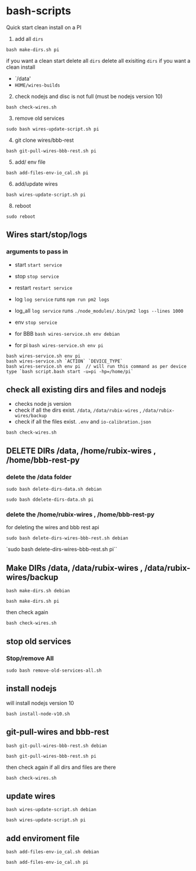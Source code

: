 # bash-scripts

Quick start clean install on a PI

1) add all `dirs`

`bash make-dirs.sh pi`

if you want a clean start delete all `dirs`
delete all exisiting `dirs` if you want a clean install

- `/data'
- `HOME/wires-builds`

2) check nodejs and disc is not full (must be nodejs version 10)

`bash check-wires.sh` 

3) remove old services

`sudo bash wires-update-script.sh pi`  

4) git clone wires/bbb-rest

`bash git-pull-wires-bbb-rest.sh pi`  

5) add/ env file

`bash add-files-env-io_cal.sh pi`

6) add/update wires
 
`bash wires-update-script.sh pi`  
 
8) reboot

`sudo reboot`  

## Wires start/stop/logs

### arguments to pass in

- start `start service`
- stop `stop service`
- restart `restart service`
- log `log service` runs  `npm run pm2 logs`
- log_all `log service` runs  `./node_modules/.bin/pm2 logs --lines 1000`
- env `stop service`

- for BBB
`bash wires-service.sh env debian`

- for pi
`bash wires-service.sh env pi`

```
bash wires-service.sh env pi
bash wires-service.sh `ACTION` `DEVICE_TYPE`
bash wires-service.sh env pi  // will run this command as per device type `bash script.bash start -u=pi -hp=/home/pi`
```

## check all existing dirs and files and nodejs
- checks node js version
- check if all the dirs exist. `/data`, `/data/rubix-wires` , `/data/rubix-wires/backup`
- check if all the files  exist. `.env` and `io-calibration.json`

`bash check-wires.sh` 

## DELETE DIRs /data, /home/rubix-wires , /home/bbb-rest-py

### delete the /data folder

`sudo bash delete-dirs-data.sh debian`

`sudo bash ddelete-dirs-data.sh pi`

### delete the /home/rubix-wires , /home/bbb-rest-py
for deleting the wires and bbb rest api

`sudo bash delete-dirs-wires-bbb-rest.sh debian`

`sudo bash delete-dirs-wires-bbb-rest.sh pi``


## Make DIRs /data, /data/rubix-wires , /data/rubix-wires/backup

`bash make-dirs.sh debian`

`bash make-dirs.sh pi`

 then check again

`bash check-wires.sh` 

## stop old services

### Stop/remove All
`sudo bash remove-old-services-all.sh` 


## install nodejs
will install nodejs version 10

`bash install-node-v10.sh` 


## git-pull-wires and bbb-rest
`bash git-pull-wires-bbb-rest.sh debian`

`bash git-pull-wires-bbb-rest.sh pi` 

 then check again if all dirs and files are there
 
`bash check-wires.sh` 

## update wires
`bash wires-update-script.sh debian` 

`bash wires-update-script.sh pi` 

## add enviroment file
`bash add-files-env-io_cal.sh debian`

`bash add-files-env-io_cal.sh pi`

